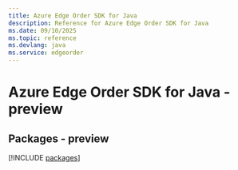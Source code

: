 ```yaml
---
title: Azure Edge Order SDK for Java
description: Reference for Azure Edge Order SDK for Java
ms.date: 09/10/2025
ms.topic: reference
ms.devlang: java
ms.service: edgeorder
---
```

# Azure Edge Order SDK for Java - preview
## Packages - preview
[!INCLUDE [packages](edge-order-index.md)]